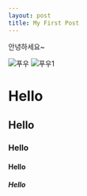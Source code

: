 ```yaml
---
layout: post
title: My First Post
---
```


안녕하세요~

![푸우](https://user-images.githubusercontent.com/63590906/153567100-47730f7e-f320-4d23-b253-27d370757635.JPG)
![푸우1](https://user-images.githubusercontent.com/63590906/153569684-8c5244fa-b09d-4723-8633-2a8b23a1f5a7.JPG)

# Hello
## Hello
### Hello
#### Hello
##### Hello

